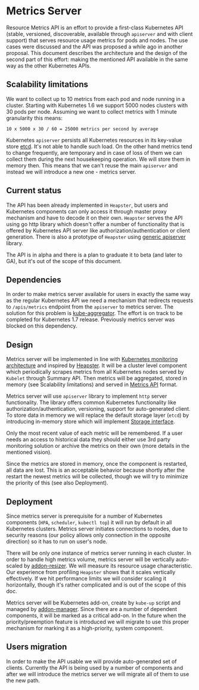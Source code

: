 # Metrics Server

Resource Metrics API is an effort to provide a first-class Kubernetes API (stable, versioned, discoverable, available through `apiserver` and with client support) that serves resource usage metrics for pods and nodes. The use cases were discussed and the API was proposed a while ago in another proposal. This document describes the architecture and the design of the second part of this effort: making the mentioned API available in the same way as the other Kubernetes APIs.

## Scalability limitations

We want to collect up to 10 metrics from each pod and node running in a cluster. Starting with Kubernetes 1.6 we support 5000 nodes clusters with 30 pods per node. Assuming we want to collect metrics with 1 minute granularity this means:

```
10 x 5000 x 30 / 60 = 25000 metrics per second by average
```

Kubernetes `apiserver` persists all Kubernetes resources in its key-value store [etcd](https://coreos.com/etcd/). It's not able to handle such load. On the other hand metrics tend to change frequently, are temporary and in case of loss of them we can collect them during the next housekeeping operation. We will store them in memory then. This means that we can't reuse the main `apiserver` and instead we will introduce a new one - metrics server.

## Current status

The API has been already implemented in `Heapster`, but users and Kubernetes components can only access it through master proxy mechanism and have to decode it on their own. `Heapster` serves the API using go http library which doesn't offer a number of functionality that is offered by Kubernetes API server like authorization/authentication or client generation. There is also a prototype of `Heapster` using [generic apiserver](https://github.com/kubernetes/apiserver) library.

The API is in alpha and there is a plan to graduate it to beta (and later to GA), but it's out of the scope of this document.

## Dependencies

In order to make metrics server available for users in exactly the same way as the regular Kubernetes API we need a mechanism that redirects requests to `/apis/metrics` endpoint from the `apiserver` to metrics server. The solution for this problem is [kube-aggregator](https://github.com/kubernetes/kube-aggregator). The effort is on track to be completed for Kubernetes 1.7 release. Previously metrics server was blocked on this dependency.

## Design

Metrics server will be implemented in line with [Kubernetes monitoring architecture](01_monitoring_architecture.md) and inspired by [Heapster](https://github.com/kubernetes/heapster). It will be a cluster level component which periodically scrapes metrics from all Kubernetes nodes served by `Kubelet` through Summary API. Then metrics will be aggregated, stored in memory (see Scalability limitations) and served in [Metrics API](https://git.k8s.io/metrics/pkg/apis/metrics/v1alpha1/types.go) format.

Metrics server will use `apiserver` library to implement `http` server functionality. The library offers common Kubernetes functionality like authorization/authentication, versioning, support for auto-generated client. To store data in memory we will replace the default storage layer (`etcd`) by introducing in-memory store which will implement [Storage interface](https://git.k8s.io/`apiserver`/pkg/registry/rest/rest.go).

Only the most recent value of each metric will be remembered. If a user needs an access to historical data they should either use 3rd party monitoring solution or archive the metrics on their own (more details in the mentioned vision).

Since the metrics are stored in memory, once the component is restarted, all data are lost. This is an acceptable behavior because shortly after the restart the newest metrics will be collected, though we will try to minimize the priority of this (see also Deployment).

## Deployment

Since metrics server is prerequisite for a number of Kubernetes components (`HPA`, `scheduler`, `kubectl top`) it will run by default in all Kubernetes clusters. Metrics server initiates connections to nodes, due to security reasons (our policy allows only connection in the opposite direction) so it has to run on user's node.

There will be only one instance of metrics server running in each cluster. In order to handle high metrics volume, metrics server will be vertically auto-scaled by [addon-resizer](https://git.k8s.io/contrib/addon-resizer). We will measure its resource usage characteristic. Our experience from profiling `Heapster` shows that it scales vertically effectively. If we hit performance limits we will consider scaling it horizontally, though it's rather complicated and is out of the scope of this doc.

Metrics server will be Kubernetes add-on, create by `kube-up` script and managed by [addon-manager](https://git.k8s.io/kubernetes/cluster/addons/addon-manager). Since there are a number of dependent components, it will be marked as a critical add-on. In the future when the priority/preemption feature is introduced we will migrate to use this proper mechanism for marking it as a high-priority, system component.

## Users migration

In order to make the API usable we will provide auto-generated set of clients. Currently the API is being used by a number of components and after we will introduce the metrics server we will migrate all of them to use the new path.
